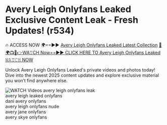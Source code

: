 # Avery Leigh Onlyfans Leaked Exclusive Content Leak - Fresh Updates! (r534)

🔥 ACCESS NOW 🌍==►► <a href="https://tinyurl.com/3fjeunct" rel="nofollow">Avery Leigh Onlyfans Leaked Latest Collection</a></h3>
[🔴🌍📺📱👉WA𝚃CH Now==►► CLICK HERE TO Avery Leigh Onlyfans Leaked 𝚆𝙰𝚃𝙲𝙷 NOW](https://tinyurl.com/3fjeunct)

Unlock Avery Leigh Onlyfans Leaked's private videos and photos today! Dive into the newest 2025 content updates and explore exclusive material you won’t find anywhere else.


<a href="https://tinyurl.com/3fjeunct" rel="nofollow" data-target="animated-image.originalLink"><img src="https://camo.githubusercontent.com/8a4f000d20f83aca3bf7ec5f350d767afa0574a8a352519fd8cfa583a6f93a33/68747470733a2f2f692e696d6775722e636f6d2f644a486b345a712e676966" alt="WATCH Videos" data-canonical-src="https://i.imgur.com/dJHk4Zq.gif" style="max-width: 100%; display: inline-block;" data-target="animated-image.originalImage"></a>
avery leigh onlyfans leak<br>
avery leigh leaked onlyfans<br>
dani avery onlyfans<br>
avery leigh onlyfans nude<br>
avery jane onlyfans<br>
avery skye onlyfans
